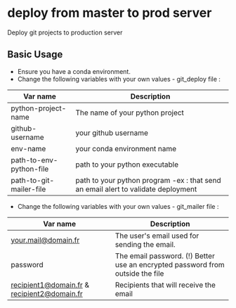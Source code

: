 # deploy from master to prod server
Deploy git projects to production server


## Basic Usage

* Ensure you have a conda environment.
* Change the following variables with your own values - git_deploy file :

| Var name | Description |
| ------ | ------ |
| python-project-name | The name of your python project |
| github-username | your github username |
| env-name | your conda environment name |
| path-to-env-python-file | path to your python executable |
| path-to-git-mailer-file | path to your python program -ex : that send an email alert to validate deployment |

* Change the following variables with your own values - git_mailer file :

| Var name | Description |
| ------ | ------ |
| your.mail@domain.fr | The user's email used for sending the email. |
| password | The email password. (!) Better use an encrypted password from outside the file |
| recipient1@domain.fr & recipient2@domain.fr | Recipients that will receive the email |

